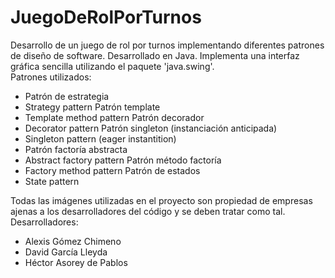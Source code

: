 # JuegoDeRolPorTurnos
Desarrollo de un juego de rol por turnos implementando diferentes patrones de diseño de software.  Desarrollado en Java.  Implementa una interfaz gráfica sencilla utilizando el paquete 'java.swing'.  
Patrones utilizados:  
* Patrón de estrategia  
* Strategy pattern Patrón template  
* Template method pattern Patrón decorador  
* Decorator pattern Patrón singleton (instanciación anticipada)  
* Singleton pattern (eager instantition)  
* Patrón factoría abstracta  
* Abstract factory pattern Patrón método factoría  
* Factory method pattern Patrón de estados  
* State pattern
  
Todas las imágenes utilizadas en el proyecto son propiedad de empresas ajenas a los desarrolladores del código y se deben tratar como tal.  
Desarrolladores:  
* Alexis Gómez Chimeno  
* David García Lleyda  
* Héctor Asorey de Pablos
